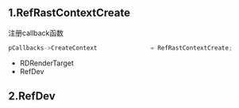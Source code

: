 
## 1.RefRastContextCreate

注册callback函数

```cpp
pCallbacks->CreateContext               = RefRastContextCreate;
```

- RDRenderTarget
- RefDev


## 2.RefDev
